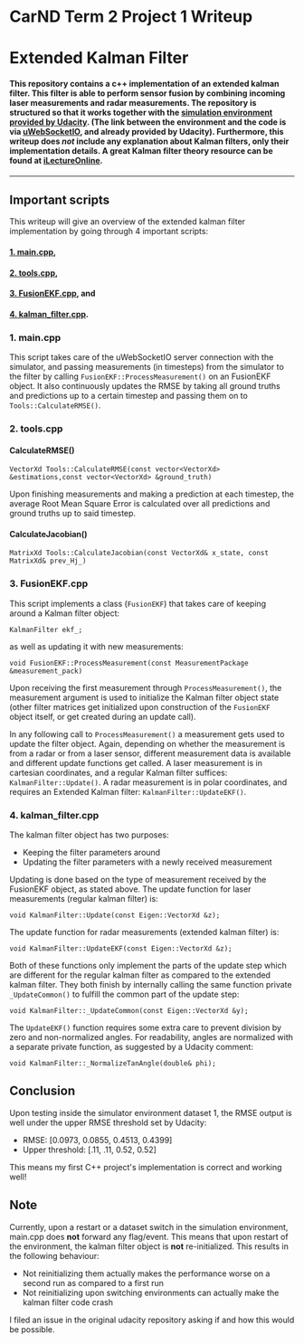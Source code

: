 # **CarND Term 2 Project 1 Writeup** 
# **Extended Kalman Filter** 

#### This repository contains a c++ implementation of an extended kalman filter. This filter is able to perform sensor fusion by combining incoming laser measurements and radar measurements. The repository is structured so that it works together with the [simulation environment provided by Udacity](https://github.com/udacity/self-driving-car-sim/releases). (The link between the environment and the code is via [uWebSocketIO](https://github.com/uNetworking/uWebSockets), and already provided by Udacity). Furthermore, this writeup does *not* include any explanation about Kalman filters, only their implementation details. A great Kalman filter theory resource can be found at [iLectureOnline](http://www.ilectureonline.com/lectures/subject/SPECIAL%20TOPICS/26/190).

---

## Important scripts

This writeup will give an overview of the extended kalman filter implementation by going through 4 important scripts:

#### [1. main.cpp](#1.-main.cpp),
#### [2. tools.cpp](#2.-tools.cpp),
#### [3. FusionEKF.cpp](#3.-FusionEKF.cpp), and
#### [4. kalman_filter.cpp](#4.-kalman_filter.cpp).

### 1. main.cpp

This script takes care of the uWebSocketIO server connection with the simulator, and passing measurements (in timesteps) from the simulator to the filter by calling `FusionEKF::ProcessMeasurement()` on an FusionEKF object. It also continuously updates the RMSE by taking all ground truths and predictions up to a certain timestep and passing them on to `Tools::CalculateRMSE()`.

### 2. tools.cpp

#### CalculateRMSE()

    VectorXd Tools::CalculateRMSE(const vector<VectorXd> &estimations,const vector<VectorXd> &ground_truth)

Upon finishing measurements and making a prediction at each timestep, the average Root Mean Square Error is calculated over all predictions and ground truths up to said timestep.
    
#### CalculateJacobian()

    MatrixXd Tools::CalculateJacobian(const VectorXd& x_state, const MatrixXd& prev_Hj_)

### 3. FusionEKF.cpp

This script implements a class (`FusionEKF`) that takes care of keeping around a Kalman filter object:
    
    KalmanFilter ekf_;
as well as updating it with new measurements:

    void FusionEKF::ProcessMeasurement(const MeasurementPackage &measurement_pack)

Upon receiving the first measurement through `ProcessMeasurement()`, the measurement argument is used to initialize the Kalman filter object state (other filter matrices get initialized upon construction of the `FusionEKF` object itself, or get created during an update call).

In any following call to `ProcessMeasurement()` a measurement gets used to update the filter object. Again, depending on whether the measurement is from a radar or from a laser sensor, different measurement data is available and different update functions get called. A laser measurement is in cartesian coordinates, and a regular Kalman filter suffices: `KalmanFilter::Update()`. A radar measurement is in polar coordinates, and requires an Extended Kalman filter: `KalmanFilter::UpdateEKF()`.

### 4. kalman_filter.cpp

The kalman filter object has two purposes:

* Keeping the filter parameters around
* Updating the filter parameters with a newly received measurement

Updating is done based on the type of measurement received by the FusionEKF object, as stated above.
The update function for laser measurements (regular kalman filter) is:

    void KalmanFilter::Update(const Eigen::VectorXd &z);

The update function for radar measurements (extended kalman filter) is:

    void KalmanFilter::UpdateEKF(const Eigen::VectorXd &z);
    
Both of these functions only implement the parts of the update step which are different for the regular kalman filter as compared to the extended kalman filter. They both finish by internally calling the same function private `_UpdateCommon()` to fulfill the common part of the update step:
    
    void KalmanFilter::_UpdateCommon(const Eigen::VectorXd &y);
    
The `UpdateEKF()` function requires some extra care to prevent division by zero and non-normalized angles. For readability, angles are normalized with a separate private function, as suggested by a Udacity comment:

    void KalmanFilter::_NormalizeTanAngle(double& phi);

## Conclusion

Upon testing inside the simulator environment dataset 1, the RMSE output is well under the upper RMSE threshold set by Udacity:

* RMSE: [0.0973, 0.0855, 0.4513, 0.4399]
* Upper threshold: [.11, .11, 0.52, 0.52]

This means my first C++ project's implementation is correct and working well!

## Note

Currently, upon a restart or a dataset switch in the simulation environment, main.cpp does **not** forward any flag/event. This means that upon restart of the environment, the kalman filter object is **not** re-initialized. This results in the following behaviour:

* Not reinitializing them actually makes the performance worse on a second run as compared to a first run
* Not reinitializing upon switching environments can actually make the kalman filter code crash

I filed an issue in the original udacity repository asking if and how this would be possible.

